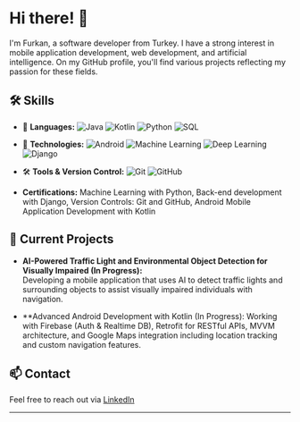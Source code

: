 # Hi there! 👋

I'm Furkan, a software developer from Turkey. I have a strong interest in mobile application development, web development, and artificial intelligence. On my GitHub profile, you'll find various projects reflecting my passion for these fields.

## 🛠 Skills

- 🚀 **Languages:** ![Java](https://img.shields.io/badge/Java-007396?style=flat&logo=java&logoColor=white) ![Kotlin](https://img.shields.io/badge/Kotlin-0095D5?style=flat&logo=kotlin&logoColor=white) ![Python](https://img.shields.io/badge/Python-3776AB?style=flat&logo=python&logoColor=white) ![SQL](https://img.shields.io/badge/SQL-4479A1?style=flat&logo=mysql&logoColor=white)  
- 📱 **Technologies:** ![Android](https://img.shields.io/badge/Android-3DDC84?style=flat&logo=android&logoColor=white) ![Machine Learning](https://img.shields.io/badge/Machine%20Learning-%23FF6F00.svg?style=flat&logo=tensorflow&logoColor=white) ![Deep Learning](https://img.shields.io/badge/Deep%20Learning-%2300A3E0.svg?style=flat&logo=pytorch&logoColor=white)  ![Django](https://img.shields.io/badge/Django-092E20?style=flat&logo=django&logoColor=white)  

- 🛠 **Tools & Version Control:** ![Git](https://img.shields.io/badge/Git-F05032?style=flat&logo=git&logoColor=white) ![GitHub](https://img.shields.io/badge/GitHub-181717?style=flat&logo=github&logoColor=white)  
- **Certifications:** Machine Learning with Python, Back-end development with Django, Version Controls: Git and GitHub, Android Mobile Application Development with Kotlin

## 🚀 Current Projects

- **AI-Powered Traffic Light and Environmental Object Detection for Visually Impaired (In Progress):**  
  Developing a mobile application that uses AI to detect traffic lights and surrounding objects to assist visually impaired individuals with navigation.  

- **Advanced Android Development with Kotlin (In Progress):
Working with Firebase (Auth & Realtime DB), Retrofit for RESTful APIs, MVVM architecture, and Google Maps integration including location tracking and custom navigation features.  

## 📫 Contact

Feel free to reach out via [LinkedIn](https://www.linkedin.com/in/furkan-terzi-8ba528257/)

---
